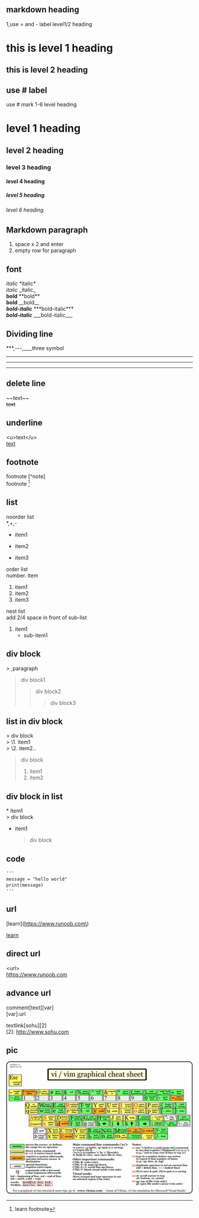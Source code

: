 ## markdown heading  

1,use = and - label level1/2 heading  

this is level 1 heading  
========================  

this is level 2 heading  
-------------------------  

## use # label  

use # mark 1-6 level heading  

# level 1 heading  
## level 2 heading  
### level 3 heading  
#### level 4 heading  
##### level 5 heading  
###### level 6 heading  

## Markdown paragraph  

1. space x 2 and enter  
2. empty row for paragraph  

## font  
*italic*  \*italic\*  
_italic_  \_italic\_  
**bold**  \*\*bold\*\*  
__bold__  \_\_bold\_\_  
***bold-italic***  \*\*\*bold-italic\*\*\*  
___bold-italic___  \_\_\_bold-italic\_\_\_  

## Dividing line  
\*\*\*,\-\-\-,\_\_\_,three symbol  
***  
---  
___  

## delete line  
\~\~text\~\~  
~~text~~  

## underline  
\<u\>text\<\/u\>  
<u>text</u>  

## footnote  

footnote \[\^note\]  
footnote [^note]  
[^note]:learn footnote  

## list  

noorder list  
\*,\+,\-  
* item1  
+ item2  
- item3  

order list  
number. item  
1. item1  
2. item2  
3. item3  

nest list  
add 2/4 space in front of sub-list  

1. item1  
    * sub-item1  

## div block  
\> ,paragraph  
> div block1  
>> div block2  
>>> div block3  

## list in div block  
\> div block  
\> \1. item1  
\> \2. item2..

> div block  
> 1. item1  
> 2. item2  

## div block in list  
\* item1  
    \> div block  

* item1  
    > div block  

## code  
    '''
    message = "hello world"
    print(message)
    '''
## url  
\[learn\]\(https://www.runoob.com\)  

[learn](https://www.runoob.com)

## direct url  
\<url\>  
<https://www.runoob.com>  

## advance url  
comment[text][var]  
[var]:url  

textlink[sohu][2]  
[2]: http://www.sohu.com  

## pic  
![alt test](../pic/vim.gif)

